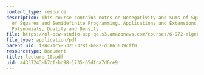 ```yaml
---
content_type: resource
description: This course contains notes on Nonegativity and Sums of Squares, Sums
  of Squares and Semidefinite Programming, Applications and Extensions, Multivariate
  Polynomials, Duality and Density.
file: https://ol-ocw-studio-app-qa.s3.amazonaws.com/courses/6-972-algebraic-techniques-and-semidefinite-optimization-spring-2006/a4337243b7dfbd98173565dfca7d6ce9_lecture_10.pdf
file_type: application/pdf
parent_uid: f88c71c5-5321-378f-be82-d3863039cff0
resourcetype: Document
title: lecture_10.pdf
uid: a4337243-b7df-bd98-1735-65dfca7d6ce9
---
```

